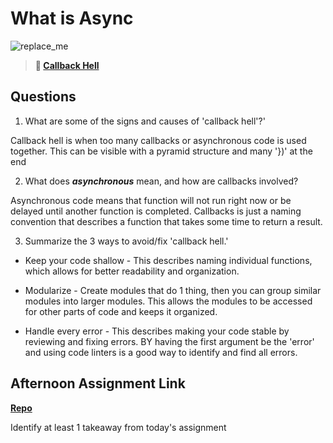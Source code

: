 # What is Async

![replace_me](https://codeworks.blob.core.windows.net/public/assets/img/illustrations/placeholder.svg)

> **📖 [Callback Hell](https://codeworksacademy.com/fs-student-guide/resources/wk4/01-Callbacks)**

## Questions

1. What are some of the signs and causes of 'callback hell'?'

Callback hell is when too many callbacks or asynchronous code is used together.  This can be visible with a pyramid structure and many '})' at the end

2. What does ***asynchronous*** mean, and how are callbacks involved?

Asynchronous code means that function will not run right now or be delayed until another function is completed.  Callbacks is just a naming convention that describes a function that takes some time to return a result.

3. Summarize the 3 ways to avoid/fix 'callback hell.'

- Keep your code shallow - This describes naming individual functions, which allows for better readability and organization.

- Modularize - Create modules that do 1 thing, then you can group similar modules into larger modules.  This allows the modules to be accessed for other parts of code and keeps it organized.

- Handle every error - This describes making your code stable by reviewing and fixing errors. BY having the first argument be the 'error' and using code linters is a good way to identify and find all errors.



## Afternoon Assignment Link

**[Repo](https://github.com/iangrell/<ASSIGNMENT_REPO>)**

Identify at least 1 takeaway from today's assignment
